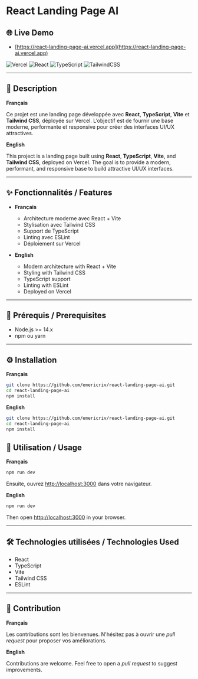 # React Landing Page AI

## 🌐 Live Demo

- [https://react-landing-page-ai.vercel.app](https://react-landing-page-ai.vercel.app)

![Vercel](https://img.shields.io/badge/deploy-Vercel-black?logo=vercel)
![React](https://img.shields.io/badge/react-E19.0.0-61DAFB?logo=react)
![TypeScript](https://img.shields.io/badge/typescript-E5.7.2-3178C6?logo=typescript)
![TailwindCSS](https://img.shields.io/badge/tailwindcss-E4.1.2-38B2AC?logo=tailwindcss)

---

## 📝 Description

**Français**

Ce projet est une landing page développée avec **React**, **TypeScript**, **Vite** et **Tailwind CSS**, déployée sur Vercel. L’objectif est de fournir une base moderne, performante et responsive pour créer des interfaces UI/UX attractives.

**English**

This project is a landing page built using **React**, **TypeScript**, **Vite**, and **Tailwind CSS**, deployed on Vercel. The goal is to provide a modern, performant, and responsive base to build attractive UI/UX interfaces.

---

## ✨ Fonctionnalités / Features

- **Français**

  - Architecture moderne avec React + Vite
  - Stylisation avec Tailwind CSS
  - Support de TypeScript
  - Linting avec ESLint
  - Déploiement sur Vercel

- **English**
  - Modern architecture with React + Vite
  - Styling with Tailwind CSS
  - TypeScript support
  - Linting with ESLint
  - Deployed on Vercel

---

## 🚀 Prérequis / Prerequisites

- Node.js >= 14.x
- npm ou yarn

---

## ⚙️ Installation

**Français**

```bash
git clone https://github.com/emericriv/react-landing-page-ai.git
cd react-landing-page-ai
npm install
```

**English**

```bash
git clone https://github.com/emericriv/react-landing-page-ai.git
cd react-landing-page-ai
npm install
```

## 🧪 Utilisation / Usage

**Français**

```bash
npm run dev
```

Ensuite, ouvrez [http://localhost:3000](http://localhost:3000) dans votre navigateur.

**English**

```bash
npm run dev
```

Then open [http://localhost:3000](http://localhost:3000) in your browser.

---

## 🛠️ Technologies utilisées / Technologies Used

- React
- TypeScript
- Vite
- Tailwind CSS
- ESLint

---

## 🤝 Contribution

**Français**

Les contributions sont les bienvenues. N'hésitez pas à ouvrir une _pull request_ pour proposer vos améliorations.

**English**

Contributions are welcome. Feel free to open a _pull request_ to suggest improvements.
